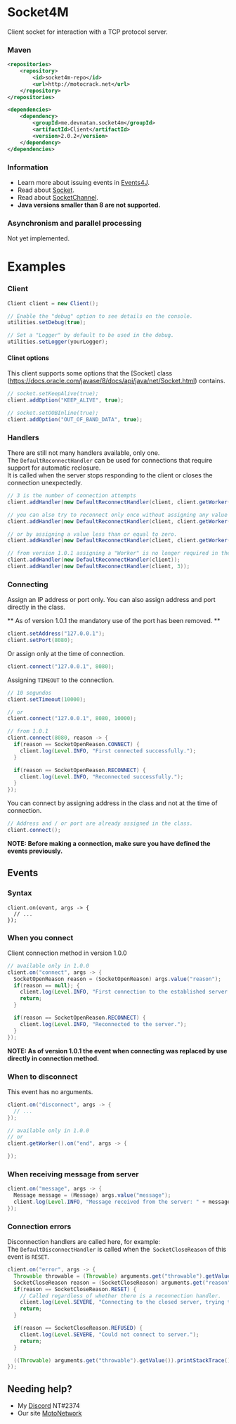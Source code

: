 # Socket4M
Client socket for interaction with a TCP protocol server.

### Maven
```xml
<repositories>
    <repository>
        <id>socket4m-repo</id>
        <url>http://motocrack.net</url>
    </repository>
</repositories>

<dependencies>
    <dependency>
        <groupId>me.devnatan.socket4m</groupId>
        <artifactId>Client</artifactId>
        <version>2.0.2</version>
    </dependency>
</dependencies>
```

### Information
  - Learn more about issuing events in [Events4J](https://github.com/theShadow89/Events4J).
  - Read about [Socket](https://docs.oracle.com/javase/8/docs/api/java/net/Socket.html).
  - Read about [SocketChannel](https://docs.oracle.com/javase/8/docs/api/java/nio/channels/SocketChannel.html).
  - **Java versions smaller than 8 are not supported.**
  
### Asynchronism and parallel processing
Not yet implemented.
  
# Examples

### Client
```java
Client client = new Client();

// Enable the "debug" option to see details on the console.
utilities.setDebug(true);

// Set a "Logger" by default to be used in the debug.
utilities.setLogger(yourLogger);
```

#### Clinet options
This client supports some options that the [Socket] class (https://docs.oracle.com/javase/8/docs/api/java/net/Socket.html) contains.
```java
// socket.setKeepAlive(true);
client.addOption("KEEP_ALIVE", true);

// socket.setOOBInline(true);
client.addOption("OUT_OF_BAND_DATA", true);
```

### Handlers
There are still not many handlers available, only one.\
The `DefaultReconnectHandler` can be used for connections that require support for automatic reclosure.\
It is called when the server stops responding to the client or closes the connection unexpectedly.

```java
// 3 is the number of connection attempts
client.addHandler(new DefaultReconnectHandler(client, client.getWorker(), 3));

// you can also try to reconnect only once without assigning any value
client.addHandler(new DefaultReconnectHandler(client, client.getWorker()));

// or by assigning a value less than or equal to zero.
client.addHandler(new DefaultReconnectHandler(client, client.getWorker(), 0));

// from version 1.0.1 assigning a "Worker" is no longer required in the constructor.
client.addHandler(new DefaultReconnectHandler(client));
client.addHandler(new DefaultReconnectHandler(client, 3));
```

### Connecting
Assign an IP address or port only.
You can also assign address and port directly in the class.

** As of version 1.0.1 the mandatory use of the port has been removed. **
```java
client.setAddress("127.0.0.1");
client.setPort(8080);
```

Or assign only at the time of connection.
```java
client.connect("127.0.0.1", 8080);
```

Assigning `TIMEOUT` to the connection.
```java
// 10 segundos
client.setTimeout(10000);

// or
client.connect("127.0.0.1", 8080, 10000);

// from 1.0.1
client.connect(8080, reason -> {
  if(reason == SocketOpenReason.CONNECT) {
    client.log(Level.INFO, "First connected successfully.");
  }

  if(reason == SocketOpenReason.RECONNECT) {
    client.log(Level.INFO, "Reconnected successfully.");
  }
});
```

You can connect by assigning address in the class and not at the time of connection.
```java
// Address and / or port are already assigned in the class.
client.connect();
```
**NOTE: Before making a connection, make sure you have defined the events previously.**

## Events
### Syntax
```
client.on(event, args -> {
  // ...
});
```
### When you connect
Client connection method in version 1.0.0
```java
// available only in 1.0.0
client.on("connect", args -> {
  SocketOpenReason reason = (SocketOpenReason) args.value("reason");
  if(reason == null); {
    client.log(Level.INFO, "First connection to the established server.");
    return;
  }

  if(reason == SocketOpenReason.RECONNECT) {
    client.log(Level.INFO, "Reconnected to the server.");
  }
});
```
**NOTE: As of version 1.0.1 the event when connecting was replaced by use directly in connection method.**

### When to disconnect
This event has no arguments.
```java
client.on("disconnect", args -> {
  // ...
});

// available only in 1.0.0
// or
client.getWorker().on("end", args -> {

});
```

### When receiving message from server
```java
client.on("message", args -> {
  Message message = (Message) args.value("message");
  client.log(Level.INFO, "Message received from the server: " + message.toJson());
});
```

### Connection errors
Disconnection handlers are called here, for example:\
The `DefaultDisconnectHandler` is called when the` SocketCloseReason` of this event is `RESET`.
```java
client.on("error", args -> {
  Throwable throwable = (Throwable) arguments.get("throwable").getValue();
  SocketCloseReason reason = (SocketCloseReason) arguments.get("reason").getValue();
  if(reason == SocketCloseReason.RESET) {
    // Called regardless of whether there is a reconnection handler.
    client.log(Level.SEVERE, "Connecting to the closed server, trying to reconnect...");
    return;
  }

  if(reason == SocketCloseReason.REFUSED) {
    client.log(Level.SEVERE, "Could not connect to server.");
    return;
  }

  ((Throwable) arguments.get("throwable").getValue()).printStackTrace();
});
```
  
## Needing help?
  - My [Discord](https://discordapp.com) NT#2374
  - Our site [MotoNetwork](https://motocrack.net)
